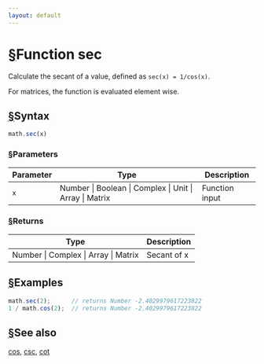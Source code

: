 ```yaml
---
layout: default
---
```


<h1 id="function-sec"><a href="#function-sec">&sect;</a>Function sec</h1>

Calculate the secant of a value, defined as `sec(x) = 1/cos(x)`.

For matrices, the function is evaluated element wise.


<h2 id="syntax"><a href="#syntax">&sect;</a>Syntax</h2>

```js
math.sec(x)
```

<h3 id="parameters"><a href="#parameters">&sect;</a>Parameters</h3>

Parameter | Type | Description
--------- | ---- | -----------
`x` | Number &#124; Boolean &#124; Complex &#124; Unit &#124; Array &#124; Matrix | Function input

<h3 id="returns"><a href="#returns">&sect;</a>Returns</h3>

Type | Description
---- | -----------
Number &#124; Complex &#124; Array &#124; Matrix | Secant of x


<h2 id="examples"><a href="#examples">&sect;</a>Examples</h2>

```js
math.sec(2);      // returns Number -2.4029979617223822
1 / math.cos(2);  // returns Number -2.4029979617223822
```


<h2 id="see-also"><a href="#see-also">&sect;</a>See also</h2>

[cos](cos.html),
[csc](csc.html),
[cot](cot.html)


<!-- Note: This file is automatically generated from source code comments. Changes made in this file will be overridden. -->
